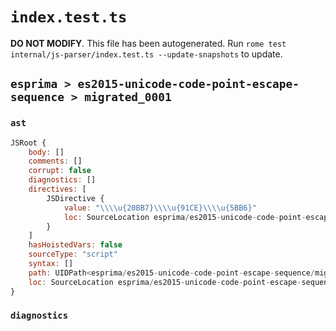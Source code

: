 # `index.test.ts`

**DO NOT MODIFY**. This file has been autogenerated. Run `rome test internal/js-parser/index.test.ts --update-snapshots` to update.

## `esprima > es2015-unicode-code-point-escape-sequence > migrated_0001`

### `ast`

```javascript
JSRoot {
	body: []
	comments: []
	corrupt: false
	diagnostics: []
	directives: [
		JSDirective {
			value: "\\\\u{20BB7}\\\\u{91CE}\\\\u{5BB6}"
			loc: SourceLocation esprima/es2015-unicode-code-point-escape-sequence/migrated_0001/input.js 1:0-1:30
		}
	]
	hasHoistedVars: false
	sourceType: "script"
	syntax: []
	path: UIDPath<esprima/es2015-unicode-code-point-escape-sequence/migrated_0001/input.js>
	loc: SourceLocation esprima/es2015-unicode-code-point-escape-sequence/migrated_0001/input.js 1:0-2:0
}
```

### `diagnostics`

```

```
